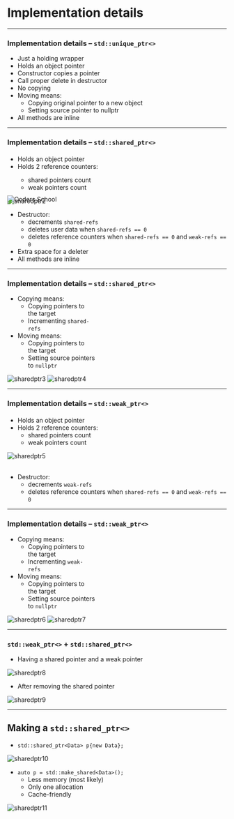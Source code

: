 ﻿# Implementation details

<div class="multicolumn" style="height: 400px; position: relative;">
<div class="col">
    <div style="position: absolute; bottom: 0">
        <img height=200 data-src="img/logo.png" src="img/logo.png" alt="Coders School" class="plain" style="margin-bottom: 0">
    </div>
</div>

<div class="col">
</div>

___

### Implementation details – `std::unique_ptr<>`

* <!-- .element: class="fragment fade-in" --> Just a holding wrapper
* <!-- .element: class="fragment fade-in" --> Holds an object pointer
* <!-- .element: class="fragment fade-in" --> Constructor copies a pointer
* <!-- .element: class="fragment fade-in" --> Call proper delete in destructor
* <!-- .element: class="fragment fade-in" --> No copying
* <!-- .element: class="fragment fade-in" --> Moving means:
  * <!-- .element: class="fragment fade-in" --> Copying original pointer to a new object
  * <!-- .element: class="fragment fade-in" --> Setting source pointer to nullptr
* <!-- .element: class="fragment fade-in" --> All methods are inline

___

### Implementation details – `std::shared_ptr<>`

<div class="multicolumn">
<div class="col" style="margin-top: 20px">
    <ul>
        <li>Holds an object pointer</li><!-- .element: class="fragment fade-in" --> 
        <li>Holds 2 reference counters:</li><!-- .element: class="fragment fade-in" --> 
        <ul>
            <li>shared pointers count</li><!-- .element: class="fragment fade-in" --> 
            <li>weak pointers count</li><!-- .element: class="fragment fade-in" --> 
        </ul>
    </ul>
</div>
<div class="col">
    <img data-src="img/sharedptr2.png" src="img/sharedptr2.png" alt="sharedptr2" class="plain">
</div>
</div>

* <!-- .element: class="fragment fade-in" --> Destructor:
  * <!-- .element: class="fragment fade-in" --> decrements <code>shared-refs</code>
  * <!-- .element: class="fragment fade-in" --> deletes user data when <code>shared-refs == 0</code>
  * <!-- .element: class="fragment fade-in" --> deletes reference counters when <code>shared-refs == 0</code> and <code>weak-refs == 0</code>
* <!-- .element: class="fragment fade-in" --> Extra space for a deleter
* <!-- .element: class="fragment fade-in" --> All methods are inline

___

### Implementation details – `std::shared_ptr<>`

<div class="multicolumn" style="position: relative">
<div class="col" style="font-size: 100%; width: 40%; flex: none">

* <!-- .element: class="fragment fade-in" style="margin-top: 20px" --> Copying means:
  * <!-- .element: class="fragment fade-in" --> Copying pointers to the target
  * <!-- .element: class="fragment fade-in" --> Incrementing <code>shared-refs</code>

* <!-- .element: class="fragment fade-in" style="margin-top: 60px" --> Moving means:
  * <!-- .element: class="fragment fade-in" --> Copying pointers to the target
  * <!-- .element: class="fragment fade-in" --> Setting source pointers to <code>nullptr</code>

</div>

<div class="col" style="width: 60%">

<img data-src="img/sharedptr3.png" src="img/sharedptr3.png" alt="sharedptr3" class="plain">
<img data-src="img/sharedptr4.png" src="img/sharedptr4.png" alt="sharedptr4" class="plain">

</div>
</div>

___

### Implementation details – `std::weak_ptr<>`

<div class="multicolumn">
<div class="col" style="margin-top: 20px">

* <!-- .element: class="fragment fade-in" --> Holds an object pointer
* <!-- .element: class="fragment fade-in" --> Holds 2 reference counters:
  * <!-- .element: class="fragment fade-in" --> shared pointers count
  * <!-- .element: class="fragment fade-in" --> weak pointers count

</div>
<div class="col">
    <img data-src="img/sharedptr5.png" src="img/sharedptr5.png" alt="sharedptr5" class="plain" height=90%>
</div>
</div>

</br>

* <!-- .element: class="fragment fade-in" --> Destructor:
  * <!-- .element: class="fragment fade-in" --> decrements <code>weak-refs</code>
  * <!-- .element: class="fragment fade-in" --> deletes reference counters when <code>shared-refs == 0</code> and <code>weak-refs == 0</code>

___

### Implementation details – `std::weak_ptr<>`

<div class="multicolumn" style="position: relative">
<div class="col" style="font-size: 100%; width: 40%; flex: none">

* <!-- .element: class="fragment fade-in" style="margin-top: 20px" --> Copying means:
  * <!-- .element: class="fragment fade-in" --> Copying pointers to the target
  * <!-- .element: class="fragment fade-in" --> Incrementing <code>weak-refs</code>

* <!-- .element: class="fragment fade-in" style="margin-top: 60px" --> Moving means:
  * <!-- .element: class="fragment fade-in" --> Copying pointers to the target
  * <!-- .element: class="fragment fade-in" --> Setting source pointers to <code>nullptr</code>

</div>

<div class="col" style="width: 60%">

<img data-src="img/sharedptr6.png" src="img/sharedptr6.png" alt="sharedptr6" class="plain" height=35%>
<img data-src="img/sharedptr7.png" src="img/sharedptr7.png" alt="sharedptr7" class="plain" height=35%>

</div>
</div>

___

### `std::weak_ptr<>` + `std::shared_ptr<>`

* <!-- .element: class="fragment fade-in" --> Having a shared pointer and a weak pointer

<div>
<img data-src="img/sharedptr8.png" src="img/sharedptr8.png" alt="sharedptr8" class="plain">
</div><!-- .element: class="fragment fade-in" -->

* <!-- .element: class="fragment fade-in" --> After removing the shared pointer

<div>
<img data-src="img/sharedptr9.png" src="img/sharedptr9.png" alt="sharedptr9" class="plain">
</div><!-- .element: class="fragment fade-in" -->

___

## Making a `std::shared_ptr<>`

* <!-- .element: class="fragment fade-in" --> <code>std::shared_ptr&ltData&gt p{new Data};</code>

<div>
<img data-src="img/sharedptr10.png" src="img/sharedptr10.png" alt="sharedptr10" class="plain">
</div><!-- .element: class="fragment fade-in" -->

* <!-- .element: class="fragment fade-in" --> <code>auto p = std::make_shared&ltData&gt();</code>
  * <!-- .element: class="fragment fade-in" --> Less memory (most likely)
  * <!-- .element: class="fragment fade-in" --> Only one allocation
  * <!-- .element: class="fragment fade-in" --> Cache-friendly

<div>
<img data-src="img/sharedptr11.png" src="img/sharedptr11.png" alt="sharedptr11" class="plain">
</div><!-- .element: class="fragment fade-in" -->